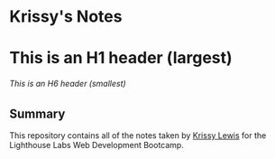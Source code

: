# Krissy's Notes
# This is an H1 header (largest)
###### This is an H6 header (smallest)
## Summary

This repository contains all of the notes taken by [Krissy Lewis](https://github.com/KrissyL) for the Lighthouse Labs Web Development Bootcamp.

